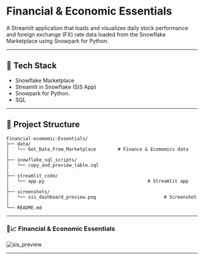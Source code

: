 


# Financial & Economic Essentials 


A Streamlit application that loads and visualizes daily stock performance and foreign exchange (FX) rate data loaded from the Snowflake Marketplace using Snowpark for Python.

---

## 🧰 Tech Stack
- Snowflake Marketplace
- Streamlit in Snowflake (SiS App)
- Snowpark for Python.
- SQL

---

## 📁 Project Structure

```
Financial-ecomomic-Essentials/
├── data/
│   └── Get_Data_From_Marketplace        # Finance & Ecomomics data 
│
├── snowflake_sql_scripts/
│   └── copy_and_preview_table.sql
│
├── streamlit_code/
│   └── app.py                                      # Streamlit app
│
├── screenshots/
│   └── sis_dashboard_preview.png                         # Screenshot 
│
└── README.md
```


---

### 💸📈 Financial & Economic Essentials

![sis_preview](https://github.com/user-attachments/assets/3db7231e-edf8-464c-884b-23f0b502ce92)


---
